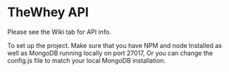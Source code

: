 # TheWhey API


Please see the Wiki tab for API info. 

To set up the project. Make sure that you have NPM and node Installed as well as MongoDB running locally on port 27017, Or you can change the config.js file to match your local MongoDB installation. 

